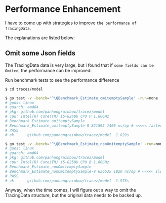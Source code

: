 # Performance Enhancement

I have to come up with strategies to improve `the performance of TracingData`.

The explanations are listed below:

## Omit some Json fields 

The TracingData data is very large, but I found that if `some fields can be Omited`, the performance can be improved.

Run benchmark tests to see the performance difference

```bash
$ cd tracez/model

$ go test -v -bench='^\QBenchmark_Estimate_omitemptySample' -run=none .
# goos: linux
# goarch: amd64
# pkg: github.com/panhongrainbow/tracez/model
# cpu: Intel(R) Core(TM) i5-8250U CPU @ 1.60GHz
# Benchmark_Estimate_omitemptySample
# Benchmark_Estimate_omitemptySample-8 821595 1406 ns/op # <<<<< faster
# PASS
# ok      github.com/panhongrainbow/tracez/model  1.829s

$ go test -v -bench='^\QBenchmark_Estimate_nonOmitemptySample' -run=none .
# goos: linux
# goarch: amd64
# pkg: github.com/panhongrainbow/tracez/model
# cpu: Intel(R) Core(TM) i5-8250U CPU @ 1.60GHz
# Benchmark_Estimate_nonOmitemptySample
# Benchmark_Estimate_nonOmitemptySample-8 636535 1820 ns/op # <<<<< slower
# PASS
# ok      github.com/panhongrainbow/tracez/model  1.973s
```

Anyway, when the time comes, I will figure out a way to omit the TracingData structure, but the original data needs to be backed up.